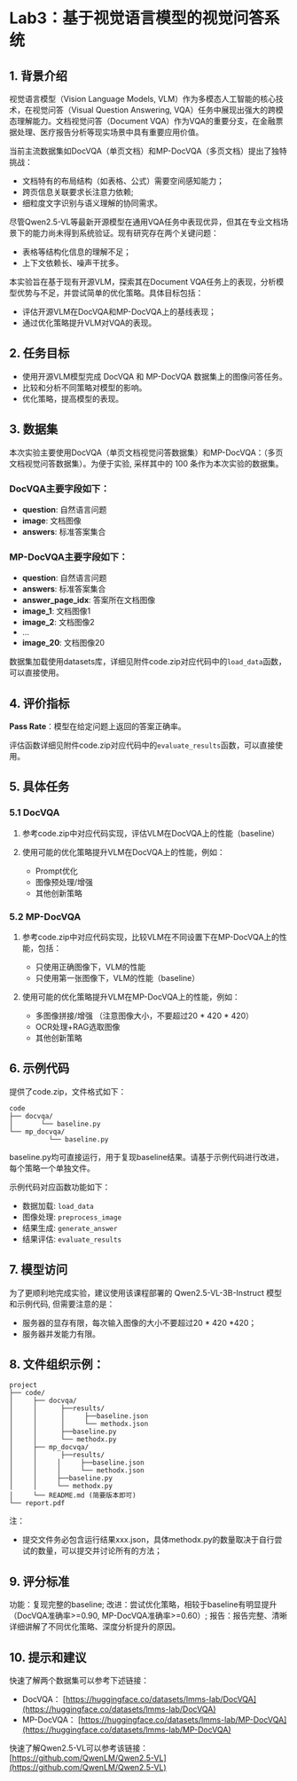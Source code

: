 # Lab3：基于视觉语言模型的视觉问答系统

## 1. 背景介绍

视觉语言模型（Vision Language Models, VLM）作为多模态人工智能的核心技术，在视觉问答（Visual Question Answering, VQA）任务中展现出强大的跨模态理解能力。文档视觉问答（Document VQA）作为VQA的重要分支，在金融票据处理、医疗报告分析等现实场景中具有重要应用价值。

当前主流数据集如DocVQA（单页文档）和MP-DocVQA（多页文档）提出了独特挑战：

- 文档特有的布局结构（如表格、公式）需要空间感知能力；
- 跨页信息关联要求长注意力依赖;
- 细粒度文字识别与语义理解的协同需求。

尽管Qwen2.5-VL等最新开源模型在通用VQA任务中表现优异，但其在专业文档场景下的能力尚未得到系统验证。现有研究存在两个关键问题：

- 表格等结构化信息的理解不足；
- 上下文依赖长、噪声干扰多。

本实验旨在基于现有开源VLM，探索其在Document VQA任务上的表现，分析模型优势与不足，并尝试简单的优化策略。具体目标包括：

- 评估开源VLM在DocVQA和MP-DocVQA上的基线表现；
- 通过优化策略提升VLM对VQA的表现。

## 2. 任务目标

- 使用开源VLM模型完成 DocVQA 和 MP-DocVQA 数据集上的图像问答任务。
- 比较和分析不同策略对模型的影响。
- 优化策略，提高模型的表现。

## 3. 数据集
本次实验主要使用DocVQA（单页文档视觉问答数据集）和MP-DocVQA：（多页文档视觉问答数据集）。为便于实验, 采样其中的 100 条作为本次实验的数据集。

### DocVQA主要字段如下：

- **question**: 自然语言问题
- **image**: 文档图像
- **answers**: 标准答案集合

### MP-DocVQA主要字段如下：

- **question**: 自然语言问题
- **answers**: 标准答案集合
- **answer_page_idx**: 答案所在文档图像
- **image_1**: 文档图像1
- **image_2**: 文档图像2
- ...
- **image_20**: 文档图像20

数据集加载使用datasets库，详细见附件code.zip对应代码中的`load_data`函数，可以直接使用。

## 4. 评价指标

**Pass Rate**：模型在给定问题上返回的答案正确率。

评估函数详细见附件code.zip对应代码中的`evaluate_results`函数，可以直接使用。

## 5. 具体任务

### 5.1 DocVQA

1. 参考code.zip中对应代码实现，评估VLM在DocVQA上的性能（baseline）

2. 使用可能的优化策略提升VLM在DocVQA上的性能，例如：
   - Prompt优化
   - 图像预处理/增强
   - 其他创新策略

### 5.2 MP-DocVQA

1. 参考code.zip中对应代码实现，比较VLM在不同设置下在MP-DocVQA上的性能，包括：
   - 只使用正确图像下，VLM的性能
   - 只使用第一张图像下，VLM的性能（baseline）

2. 使用可能的优化策略提升VLM在MP-DocVQA上的性能，例如：
   - 多图像拼接/增强 （注意图像大小，不要超过20 * 420 * 420）
   - OCR处理+RAG选取图像
   - 其他创新策略


## 6. 示例代码

提供了code.zip，文件格式如下：

```
code
├── docvqa/
│       └── baseline.py
└── mp_docvqa/
          └── baseline.py
```

baseline.py均可直接运行，用于复现baseline结果。请基于示例代码进行改进，每个策略一个单独文件。

示例代码对应函数功能如下：

- 数据加载: `load_data`
- 图像处理: `preprocess_image`
- 结果生成: `generate_answer`
- 结果评估: `evaluate_results`

## 7. 模型访问

为了更顺利地完成实验，建议使用该课程部署的 Qwen2.5-VL-3B-Instruct 模型和示例代码, 但需要注意的是：

- 服务器的显存有限，每次输入图像的大小不要超过20 * 420 *420；
- 服务器并发能力有限。

## 8. 文件组织示例：

```
project
├── code/
│     ├── docvqa/
│     │      ├──results/
│     │      │     ├──baseline.json
│     │      │     └── methodx.json
│     │      ├──baseline.py
│     │      └── methodx.py
│     ├── mp_docvqa/
│     │      ├──results/
│     │     │     ├──baseline.json
│     │     │     └── methodx.json
│     │     ├──baseline.py
│     │     └── methodx.py
│     └── README.md (简要版本即可)
└── report.pdf
```

注：

- 提交文件务必包含运行结果xxx.json，具体methodx.py的数量取决于自行尝试的数量，可以提交并讨论所有的方法；


## 9. 评分标准

功能：复现完整的baseline; 改进：尝试优化策略，相较于baseline有明显提升（DocVQA准确率>=0.90, MP-DocVQA准确率>=0.60）; 报告：报告完整、清晰详细讲解了不同优化策略、深度分析提升的原因。 



## 10. 提示和建议

快速了解两个数据集可以参考下述链接：

- DocVQA： [https://huggingface.co/datasets/lmms-lab/DocVQA](https://huggingface.co/datasets/lmms-lab/DocVQA)
- MP-DocVQA： [https://huggingface.co/datasets/lmms-lab/MP-DocVQA](https://huggingface.co/datasets/lmms-lab/MP-DocVQA)

快速了解Qwen2.5-VL可以参考该链接：
[https://github.com/QwenLM/Qwen2.5-VL](https://github.com/QwenLM/Qwen2.5-VL)
